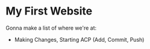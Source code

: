 # My First Website

Gonna make a list of where we're at:

* Making Changes, Starting ACP (Add, Commit, Push)
